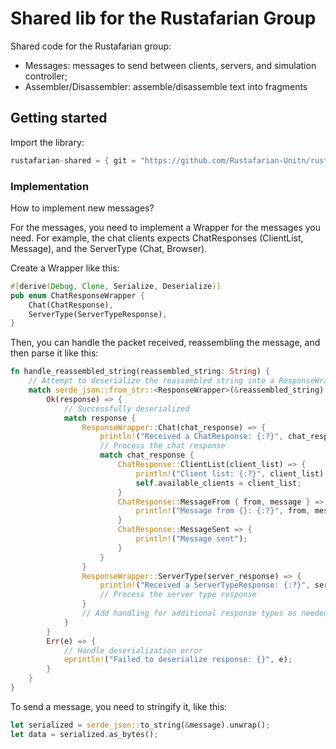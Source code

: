 # Shared lib for the Rustafarian Group

Shared code for the Rustafarian group:

- Messages: messages to send between clients, servers, and simulation controller;
- Assembler/Disassembler: assemble/disassemble text into fragments

## Getting started

Import the library:

```rust
rustafarian-shared = { git = "https://github.com/Rustafarian-Unitn/rustafarian-shared", branch = "main" }
```

### Implementation

How to implement new messages?

For the messages, you need to implement a Wrapper for the messages you need. For example, the chat clients expects ChatResponses (ClientList, Message), and the ServerType (Chat, Browser).

Create a Wrapper like this:

```rust
#[derive(Debug, Clone, Serialize, Deserialize)]
pub enum ChatResponseWrapper {
    Chat(ChatResponse),
    ServerType(ServerTypeResponse),
}
```

Then, you can handle the packet received, reassembling the message, and then parse it like this:

```rust
fn handle_reassembled_string(reassembled_string: String) {
    // Attempt to deserialize the reassembled string into a ResponseWrapper
    match serde_json::from_str::<ResponseWrapper>(&reassembled_string) {
        Ok(response) => {
            // Successfully deserialized
            match response {
                ResponseWrapper::Chat(chat_response) => {
                    println!("Received a ChatResponse: {:?}", chat_response);
                    // Process the chat response
                    match chat_response {
                        ChatResponse::ClientList(client_list) => {
                            println!("Client list: {:?}", client_list);
                            self.available_clients = client_list;
                        }
                        ChatResponse::MessageFrom { from, message } => {
                            println!("Message from {}: {:?}", from, message);
                        }
                        ChatResponse::MessageSent => {
                            println!("Message sent");
                        }
                    }
                }
                ResponseWrapper::ServerType(server_response) => {
                    println!("Received a ServerTypeResponse: {:?}", server_response);
                    // Process the server type response
                }
                // Add handling for additional response types as needed
            }
        }
        Err(e) => {
            // Handle deserialization error
            eprintln!("Failed to deserialize response: {}", e);
        }
    }
}

```

To send a message, you need to stringify it, like this:

```rust
let serialized = serde_json::to_string(&message).unwrap();
let data = serialized.as_bytes();
```